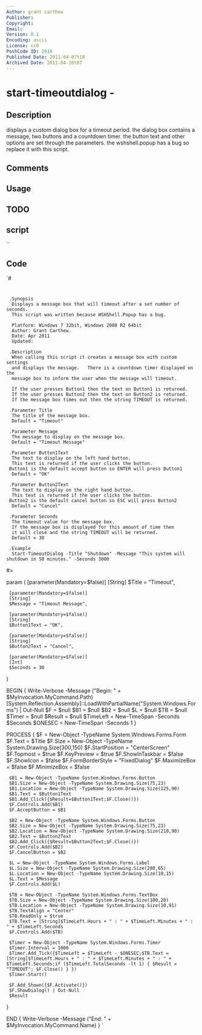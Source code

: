 ```yaml
---
Author: grant carthew
Publisher: 
Copyright: 
Email: 
Version: 0.1
Encoding: ascii
License: cc0
PoshCode ID: 2610
Published Date: 2011-04-07t18
Archived Date: 2011-04-10t07
---
```


# start-timeoutdialog - 

## Description

displays a custom dialog box for a timeout period. the dialog box contains a message, two buttons and a countdown timer. the button text and other options are set through the parameters. the wshshell.popup has a bug so replace it with this script.

## Comments



## Usage



## TODO



## script

``

## Code

`#
 #
     .Synopsis
      Displays a message box that will timeout after a set number of seconds.
      This script was written because WSHShell.Popup has a bug.
      
      Platform: Windows 7 32bit, Windows 2008 R2 64bit
      Author: Grant Carthew.
      Date: Apr 2011
      Updated: 
 
     .Description
      When calling this script it creates a message box with custom settings
      and displays the message.   There is a countdown timer displayed on the
      message box to inform the user when the message will timeout.
      
      If the user presses Button1 then the text on Button1 is returned.
      If the user presses Button2 then the text on Button2 is returned.
      If the message box times out then the string TIMEOUT is returned.
      
     .Parameter Title
      The title of the message box.
      Default = "Timeout"
      
     .Parameter Message
      The message to display on the message box.
      Default = "Timeout Message"
      
     .Parameter Button1Text
      The text to display on the left hand button.
      This text is returned if the user clicks the button.
 	 Button1 is the default accept button so ENTER will press Button1
      Default = "OK"
      
     .Parameter Button2Text
      The text to display on the right hand button.
      This text is returned if the user clicks the button.
 	 Button2 is the default cancel button so ESC will press Button2
      Default = "Cancel"
      
     .Parameter Seconds
      The timeout value for the message box.
      If the message box is displayed for this amount of time then
      it will close and the string TIMEOUT will be returned.
      Default = 30
      
     .Example
      Start-TimeoutDialog -Title "Shutdown" -Message "This system will shutdown in 50 minutes." -Seconds 3000
 #> 
 
 param
 (
     [parameter(Mandatory=$false)]
     [String]
     $Title = "Timeout",
     
     [parameter(Mandatory=$false)]
     [String]
     $Message = "Timeout Message",
     
     [parameter(Mandatory=$false)]
     [String]
     $Button1Text = "OK",
     
     [parameter(Mandatory=$false)]
     [String]
     $Button2Text = "Cancel",
     
     [parameter(Mandatory=$false)]
     [Int]
     $Seconds = 30
 )
 
 BEGIN
 {
     Write-Verbose -Message ("Begin: " + $MyInvocation.MyCommand.Path)
     [System.Reflection.Assembly]::LoadWithPartialName("System.Windows.Forms") | Out-Null
     $F = $null
     $B1 = $null
     $B2 = $null
     $L = $null
     $TB = $null
     $Timer = $null
     $Result = $null
     $TimeLeft = New-TimeSpan -Seconds $Seconds
     $ONESEC = New-TimeSpan -Seconds 1
 }
 
 PROCESS
 {
     $F = New-Object -TypeName System.Windows.Forms.Form 
     $F.Text = $Title
     $F.Size = New-Object -TypeName System.Drawing.Size(300,150) 
     $F.StartPosition = "CenterScreen"
     $F.Topmost = $true
     $F.KeyPreview = $true
     $F.ShowInTaskbar = $false
     $F.ShowIcon = $false
     $F.FormBorderStyle = "FixedDialog"
     $F.MaximizeBox = $false
     $F.MinimizeBox = $false
 
     $B1 = New-Object -TypeName System.Windows.Forms.Button
     $B1.Size = New-Object -TypeName System.Drawing.Size(75,23)
     $B1.Location = New-Object -TypeName System.Drawing.Size(125,90)
     $B1.Text = $Button1Text
     $B1.Add_Click({$Result=$Button1Text;$F.Close()})
     $F.Controls.Add($B1)
     $F.AcceptButton = $B1
 
     $B2 = New-Object -TypeName System.Windows.Forms.Button
     $B2.Size = New-Object -TypeName System.Drawing.Size(75,23)
     $B2.Location = New-Object -TypeName System.Drawing.Size(210,90)
     $B2.Text = $Button2Text
     $B2.Add_Click({$Result=$Button2Text;$F.Close()})
     $F.Controls.Add($B2)
     $F.CancelButton = $B2
 
     $L = New-Object -TypeName System.Windows.Forms.Label
     $L.Size = New-Object -TypeName System.Drawing.Size(280,65) 
     $L.Location = New-Object -TypeName System.Drawing.Size(10,15) 
     $L.Text = $Message
     $F.Controls.Add($L) 
 
     $TB = New-Object -TypeName System.Windows.Forms.TextBox 
     $TB.Size = New-Object -TypeName System.Drawing.Size(100,20) 
     $TB.Location = New-Object -TypeName System.Drawing.Size(10,91)
     $TB.TextAlign = "Center"
     $TB.ReadOnly = $true
     $TB.Text = [String]$TimeLeft.Hours + " : " + $TimeLeft.Minutes + " : " + $TimeLeft.Seconds
     $F.Controls.Add($TB)
     
     $Timer = New-Object -TypeName System.Windows.Forms.Timer
     $Timer.Interval = 1000
     $Timer.Add_Tick({$TimeLeft = $TimeLeft - $ONESEC;$TB.Text = [String]$TimeLeft.Hours + " : " + $TimeLeft.Minutes + " : " + $TimeLeft.Seconds;if ($TimeLeft.TotalSeconds -lt 1) { $Result = "TIMEOUT"; $F.Close() } })
     $Timer.Start()
 
     $F.Add_Shown({$F.Activate()})
     $F.ShowDialog() | Out-Null
     $Result
 }
 
 END
 {
     Write-Verbose -Message ("End: " + $MyInvocation.MyCommand.Name)
 }
`

